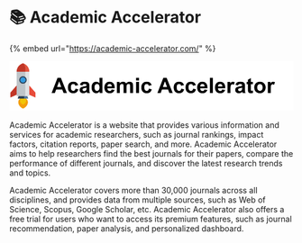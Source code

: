 # 📚 Academic Accelerator

{% embed url="https://academic-accelerator.com/" %}

![](<../.gitbook/assets/image (2).png>)

Academic Accelerator is a website that provides various information and services for academic researchers, such as journal rankings, impact factors, citation reports, paper search, and more. Academic Accelerator aims to help researchers find the best journals for their papers, compare the performance of different journals, and discover the latest research trends and topics.

Academic Accelerator covers more than 30,000 journals across all disciplines, and provides data from multiple sources, such as Web of Science, Scopus, Google Scholar, etc. Academic Accelerator also offers a free trial for users who want to access its premium features, such as journal recommendation, paper analysis, and personalized dashboard.
